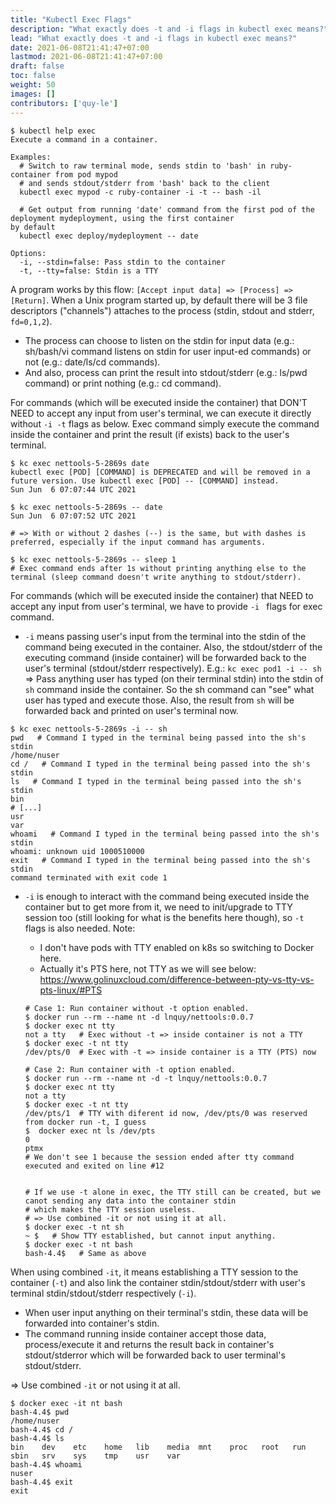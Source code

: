 ```yaml
---
title: "Kubectl Exec Flags"
description: "What exactly does -t and -i flags in kubectl exec means?"
lead: "What exactly does -t and -i flags in kubectl exec means?"
date: 2021-06-08T21:41:47+07:00
lastmod: 2021-06-08T21:41:47+07:00
draft: false
toc: false
weight: 50
images: []
contributors: ['quy-le']
---
```


```shell
$ kubectl help exec
Execute a command in a container.

Examples:
  # Switch to raw terminal mode, sends stdin to 'bash' in ruby-container from pod mypod
  # and sends stdout/stderr from 'bash' back to the client
  kubectl exec mypod -c ruby-container -i -t -- bash -il
 
  # Get output from running 'date' command from the first pod of the deployment mydeployment, using the first container
by default
  kubectl exec deploy/mydeployment -- date
  
Options:
  -i, --stdin=false: Pass stdin to the container
  -t, --tty=false: Stdin is a TTY
```

A program works by this flow: `[Accept input data] => [Process] => [Return]`. 
When a Unix program started up, by default there will be 3 file descriptors ("channels") attaches to the process (stdin, stdout and stderr, `fd=0,1,2`). 

- The process can choose to listen on the stdin for input data (e.g.: sh/bash/vi command listens on stdin for user input-ed commands) or not (e.g.: date/ls/cd commands).
- And also, process can print the result into stdout/stderr (e.g.: ls/pwd command) or print nothing (e.g.: cd command).

For commands (which will be executed inside the container) that DON'T NEED to accept any input from user's terminal, we can execute it directly without `-i -t` flags as below. 
Exec command simply execute the command inside the container and print the result (if exists) back to the user's terminal.

```shell
$ kc exec nettools-5-2869s date   
kubectl exec [POD] [COMMAND] is DEPRECATED and will be removed in a future version. Use kubectl exec [POD] -- [COMMAND] instead.
Sun Jun  6 07:07:44 UTC 2021

$ kc exec nettools-5-2869s -- date
Sun Jun  6 07:07:52 UTC 2021

# => With or without 2 dashes (--) is the same, but with dashes is preferred, especially if the input command has arguments.

$ kc exec nettools-5-2869s -- sleep 1
# Exec command ends after 1s without printing anything else to the terminal (sleep command doesn't write anything to stdout/stderr).
```

For commands (which will be executed inside the container) that NEED to accept any input from user's terminal, we have to provide `-i ` flags for exec command.

- `-i` means passing user's input from the terminal into the stdin of the command being executed in the container. 
  Also, the stdout/stderr of the executing command (inside container) will be forwarded back to the user's terminal (stdout/stderr respectively).
  E.g.: `kc exec pod1 -i -- sh ` 
  => Pass anything user has typed (on their terminal stdin) into the stdin of `sh` command inside the container. So the sh command can "see" what user has typed and execute those.
  Also, the result from `sh` will be forwarded back and printed on user's terminal now.

```shell
$ kc exec nettools-5-2869s -i -- sh
pwd   # Command I typed in the terminal being passed into the sh's stdin
/home/nuser
cd /   # Command I typed in the terminal being passed into the sh's stdin
ls   # Command I typed in the terminal being passed into the sh's stdin
bin
# [...]
usr
var
whoami   # Command I typed in the terminal being passed into the sh's stdin
whoami: unknown uid 1000510000
exit   # Command I typed in the terminal being passed into the sh's stdin
command terminated with exit code 1
```

- `-i` is enough to interact with the command being executed inside the container but to get more from it, we need to init/upgrade to TTY session too (still looking for what is the benefits here though), so `-t` flags is also needed.
  Note: 

  - I don't have pods with TTY enabled on k8s so switching to Docker here.
  - Actually it's PTS here, not TTY as we will see below: https://www.golinuxcloud.com/difference-between-pty-vs-tty-vs-pts-linux/#PTS

  ```shell
  # Case 1: Run container without -t option enabled.
  $ docker run --rm --name nt -d lnquy/nettools:0.0.7
  $ docker exec nt tty
  not a tty   # Exec without -t => inside container is not a TTY
  $ docker exec -t nt tty
  /dev/pts/0  # Exec with -t => inside container is a TTY (PTS) now
  
  # Case 2: Run container with -t option enabled.
  $ docker run --rm --name nt -d -t lnquy/nettools:0.0.7
  $ docker exec nt tty
  not a tty
  $ docker exec -t nt tty
  /dev/pts/1  # TTY with diferent id now, /dev/pts/0 was reserved from docker run -t, I guess
  $  docker exec nt ls /dev/pts
  0
  ptmx
  # We don't see 1 because the session ended after tty command executed and exited on line #12
  
  
  # If we use -t alone in exec, the TTY still can be created, but we canot sending any data into the container stdin
  # which makes the TTY session useless.
  # => Use combined -it or not using it at all.
  $ docker exec -t nt sh
  ~ $   # Show TTY established, but cannot input anything.
  $ docker exec -t nt bash
  bash-4.4$   # Same as above
  ```

When using combined `-it`, it means establishing a TTY session to the container (`-t`) and also link the container stdin/stdout/stderr with user's terminal stdin/stdout/stderr respectively (`-i`).

  - When user input anything on their terminal's stdin, these data will be forwarded into container's stdin.
  - The command running inside container accept those data, process/execute it and returns the result back in container's stdout/stderror which will be forwarded back to user terminal's stdout/stderr.

=> Use combined `-it` or not using it at all.

```shell
$ docker exec -it nt bash
bash-4.4$ pwd
/home/nuser
bash-4.4$ cd /
bash-4.4$ ls
bin    dev    etc    home   lib    media  mnt    proc   root   run    sbin   srv    sys    tmp    usr    var
bash-4.4$ whoami
nuser
bash-4.4$ exit
exit
```


